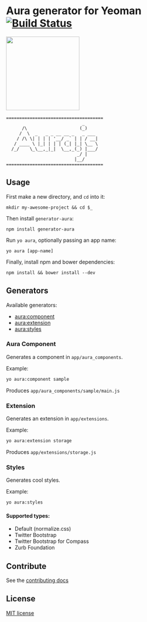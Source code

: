 # Aura generator for Yeoman [![Build Status](https://secure.travis-ci.org/aurajs/generator-aura.png?branch=master)](http://travis-ci.org/aurajs/generator-aura)

<img src="http://en.gravatar.com/userimage/3193976/53730a1d436c157bf770c04232c2a72b.png?size=200" width="200px"/>


```
=====================================
                             _
      /\                    (_)
     /  \  _   _ _ __ __ _   _ ___
    / /\ \| | | | '__/ _` | | / __|
   / ____ \ |_| | | | (_| |_| \__ \
  /_/    \_\__,_|_|  \__,_(_) |___/
                           _/ |
                          |__/
=====================================
```

## Usage

First make a new directory, and `cd` into it:
```
mkdir my-awesome-project && cd $_
```

Then install `generator-aura`:
```
npm install generator-aura
```

Run `yo aura`, optionally passing an app name:
```
yo aura [app-name]
```

Finally, install npm and bower dependencies:
```
npm install && bower install --dev
```

## Generators

Available generators:

* [aura:component](#aura_component)
* [aura:extension](#extension)
* [aura:styles](#styles)

### Aura Component
Generates a component in `app/aura_components`.

Example:
```bash
yo aura:component sample
```

Produces `app/aura_components/sample/main.js`

### Extension
Generates an extension in `app/extensions`.

Example:
```bash
yo aura:extension storage
```

Produces `app/extensions/storage.js`

### Styles
Generates cool styles.

Example:
```bash
yo aura:styles
```

#### Supported types:

* Default (normalize.css)
* Twitter Bootstrap
* Twitter Bootstrap for Compass
* Zurb Foundation

## Contribute

See the [contributing docs](https://github.com/yeoman/yeoman/blob/master/contributing.md)

## License

[MIT license](http://opensource.org/licenses/mit-license.php)
